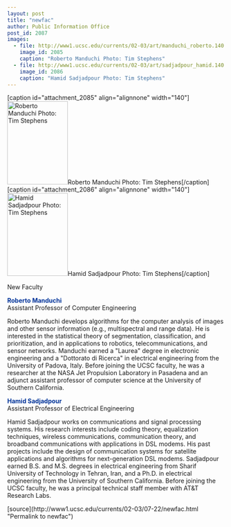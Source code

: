 ```yaml
---
layout: post
title: "newfac"
author: Public Information Office
post_id: 2087
images:
  - file: http://www1.ucsc.edu/currents/02-03/art/manduchi_roberto.140.jpg
    image_id: 2085
    caption: "Roberto Manduchi Photo: Tim Stephens"
  - file: http://www1.ucsc.edu/currents/02-03/art/sadjadpour_hamid.140.jpg
    image_id: 2086
    caption: "Hamid Sadjadpour Photo: Tim Stephens"
---
```


[caption id="attachment_2085" align="alignnone" width="140"]<a href="http://localhost/mysite/wp-content/uploads/2002/07/manduchi_roberto.140.jpg"><img class="size-full wp-image-2085" src="http://localhost/mysite/wp-content/uploads/2002/07/manduchi_roberto.140.jpg" alt="Roberto Manduchi Photo: Tim Stephens" width="140" height="192" /></a>Roberto Manduchi Photo: Tim Stephens[/caption]
[caption id="attachment_2086" align="alignnone" width="140"]<a href="http://localhost/mysite/wp-content/uploads/2002/07/sadjadpour_hamid.140.jpg"><img class="size-full wp-image-2086" src="http://localhost/mysite/wp-content/uploads/2002/07/sadjadpour_hamid.140.jpg" alt="Hamid Sadjadpour Photo: Tim Stephens" width="140" height="191" /></a>Hamid Sadjadpour Photo: Tim Stephens[/caption]
<p class="pagehead">
  New Faculty
</p>
<p>
  <font color="#0000FF"><b><font color="#003399">Roberto Manduchi</font></b></font><br>
  Assistant Professor of Computer Engineering
</p>
<p>
  Roberto Manduchi develops algorithms for the computer analysis of images and other sensor information (e.g., multispectral and range data). He is interested in the statistical theory of segmentation, classification, and prioritization, and in applications to robotics, telecommunications, and sensor networks. Manduchi earned a "Laurea" degree in electronic engineering and a "Dottorato di Ricerca" in electrical engineering from the University of Padova, Italy. Before joining the UCSC faculty, he was a researcher at the NASA Jet Propulsion Laboratory in Pasadena and an adjunct assistant professor of computer science at the University of Southern California.<br>
</p>
<p>
  <b><font color="#003399">Hamid Sadjadpour</font></b><br>
  Assistant Professor of Electrical Engineering
</p>
<p>
  Hamid Sadjadpour works on communications and signal processing systems. His research interests include coding theory, equalization techniques, wireless communications, communication theory, and broadband communications with applications in DSL modems. His past projects include the design of communication systems for satellite applications and algorithms for next-generation DSL modems. Sadjadpour earned B.S. and M.S. degrees in electrical engineering from Sharif University of Technology in Tehran, Iran, and a Ph.D. in electrical engineering from the University of Southern California. Before joining the UCSC faculty, he was a principal technical staff member with AT&amp;T Research Labs.
</p>
<p>

</p>
[source](http://www1.ucsc.edu/currents/02-03/07-22/newfac.html "Permalink to newfac")
